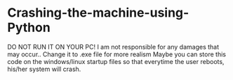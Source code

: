 # Crashing-the-machine-using-Python
DO NOT RUN IT ON YOUR PC! I am not responsible for any damages that may occur..
Change it to .exe file for more realism
Maybe you can store this code on the windows/linux startup files so that everytime the user reboots, his/her system will crash.
